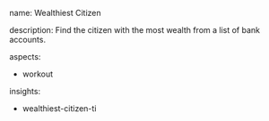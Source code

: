 name: Wealthiest Citizen

description: Find the citizen with the most wealth from a list of bank accounts.

aspects:
  - workout

insights:
  - wealthiest-citizen-ti